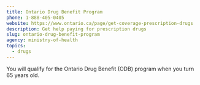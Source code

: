 ```yaml
---
title: Ontario Drug Benefit Program
phone: 1-888-405-0405
website: https://www.ontario.ca/page/get-coverage-prescription-drugs
description: Get help paying for prescription drugs
slug: ontario-drug-benefit-program
agency: ministry-of-health
topics:
  - drugs
---
```

You will qualify for the Ontario Drug Benefit (ODB) program when you turn 65 years old.

